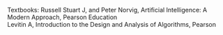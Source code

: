 Textbooks:
  Russell Stuart J, and Peter Norvig, Artificial Intelligence: A Modern Approach, Pearson Education  
  Levitin A, Introduction to the Design and Analysis of Algorithms, Pearson
